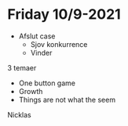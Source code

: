 # Friday 10/9-2021

- Afslut case
  - Sjov konkurrence
  - Vinder 

3 temaer

- One button game
- Growth
- Things are not what the seem

Nicklas
